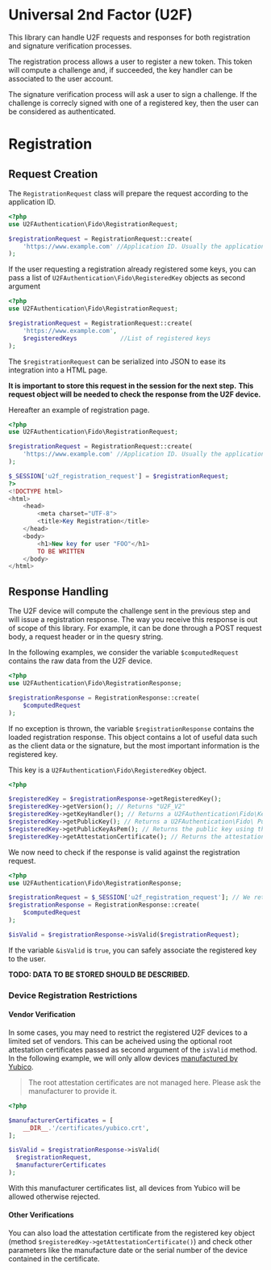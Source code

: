 Universal 2nd Factor (U2F)
==========================

This library can handle U2F requests and responses for both registration and signature verification processes.

The registration process allows a user to register a new token. This token will compute a challenge and, if succeeded, the key handler can be associated to the user account.

The signature verification process will ask a user to sign a challenge. If the challenge is correcly signed with one of a registered key, then the user can be considered as authenticated.

# Registration

## Request Creation

The `RegistrationRequest` class will prepare the request according to the application ID.

```php
<?php
use U2FAuthentication\Fido\RegistrationRequest;

$registrationRequest = RegistrationRequest::create(
    'https://www.example.com' //Application ID. Usually the application URL
);
```

If the user requesting a registration already registered some keys, you can pass a list of
`U2FAuthentication\Fido\RegisteredKey` objects as second argument

```php
<?php
use U2FAuthentication\Fido\RegistrationRequest;

$registrationRequest = RegistrationRequest::create(
    'https://www.example.com',
    $registeredKeys            //List of registered keys
);
```

The `$registrationRequest` can be serialized into JSON to ease its integration into a HTML page.

**It is important to store this request in the session for the next step.**
**This request object will be needed to check the response from the U2F device.**

Hereafter an example of registration page.

```php
<?php
use U2FAuthentication\Fido\RegistrationRequest;

$registrationRequest = RegistrationRequest::create(
    'https://www.example.com' //Application ID. Usually the application URL
);

$_SESSION['u2f_registration_request'] = $registrationRequest;
?>
<!DOCTYPE html>
<html>
    <head>
        <meta charset="UTF-8">
        <title>Key Registration</title>
    </head>
    <body>
        <h1>New key for user "FOO"</h1>
        TO BE WRITTEN
    </body>
</html> 
```

## Response Handling

The U2F device will compute the challenge sent in the previous step and will issue a registration response.
The way you receive this response is out of scope of this library. For example, it can be done through a POST request body, a request header or in the quesry string.

In the following examples, we consider the variable `$computedRequest` contains the raw data from the U2F device.

```php
<?php
use U2FAuthentication\Fido\RegistrationResponse;

$registrationResponse = RegistrationResponse::create(
    $computedRequest
);
```

If no exception is thrown, the variable `$registrationResponse` contains the loaded registration response.
This object contains a lot of useful data such as the client data or the signature, but the most important information is the registered key.

This key is a `U2FAuthentication\Fido\RegisteredKey` object.

```php
<?php

$registeredKey = $registrationResponse->getRegisteredKey();
$registeredKey->getVersion(); // Returns "U2F_V2"
$registeredKey->getKeyHandler(); // Returns a U2FAuthentication\Fido\KeyHandler object
$registeredKey->getPublicKey(); // Returns a U2FAuthentication\Fido\ PublicKey object
$registeredKey->getPublicKeyAsPem(); // Returns the public key using the PEM format
$registeredKey->getAttestationCertificate(); // Returns the attestation certificate of the U2F device
```

We now need to check if the response is valid against the registration request.

```php
<?php
use U2FAuthentication\Fido\RegistrationResponse;

$registrationRequest = $_SESSION['u2f_registration_request']; // We retreive the registration request
$registrationResponse = RegistrationResponse::create(
    $computedRequest
);

$isValid = $registrationResponse->isValid($registrationRequest);
```

If the variable `&isValid` is `true`, you can safely associate the registered key to the user.

**TODO: DATA TO BE STORED SHOULD BE DESCRIBED.**

### Device Registration Restrictions

#### Vendor Verification

In some cases, you may need to restrict the registered U2F devices to a limited set of vendors.
This can be acheived using the optional root attestation certificates passed as second argument of the `isValid` method.
In the following example, we will only allow devices [manufactured by Yubico](https://developers.yubico.com/U2F/Attestation_and_Metadata/).

> The root attestation certificates are not managed here. Please ask the manufacturer to provide it.

```php
<?php

$manufacturerCertificates = [
    __DIR__.'/certificates/yubico.crt',
];

$isValid = $registrationResponse->isValid(
  $registrationRequest,
  $manufacturerCertificates
);
```

With this manufacturer certificates list, all devices from Yubico will be allowed otherwise rejected.

#### Other Verifications

You can also load the attestation certificate from the registered key object (method `$registeredKey->getAttestationCertificate()`)
and check other parameters like the manufacture date or the serial number of the device contained in the certificate.
